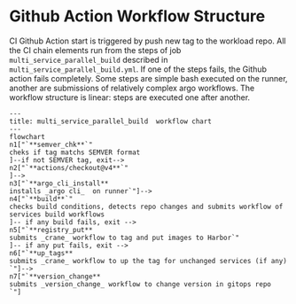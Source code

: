 # Github Action Workflow Structure
CI Github Action start is triggered by push new tag to the workload repo. 
All the CI chain elements run from the steps of job `multi_service_parallel_build` described in `multi_service_parallel_build.yml`. If one of the steps fails, the Github action fails completely. Some steps are simple bash executed on the runner, another are submissions of relatively complex argo workflows. The workflow structure is linear:  steps are executed one after another. 
```mermaid
---
title: multi_service_parallel_build  workflow chart
---
flowchart 
n1["`**semver_chk**`"
cheks if tag matchs SEMVER format
]--if not SEMVER tag, exit-->
n2["`**actions/checkout@v4**`"
]-->
n3["`**argo_cli_install**
installs _argo cli_  on runner`"]-->
n4["`**build**`"
checks build conditions, detects repo changes and submits workflow of services build workflows 
]-- if any build fails, exit -->
n5["`**registry_put**
submits _crane_ workflow to tag and put images to Harbor`"
]-- if any put fails, exit -->
n6["`**up_tags**
submits _crane_ workflow to up the tag for unchanged services (if any)
`"]-->
n7["`**version_change**
submits _version_change_ workflow to change version in gitops repo
`"]
```

